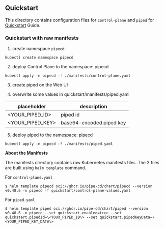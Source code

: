 ## Quickstart

This directory contains configuration files for `control-plane` and `piped` for [Quickstart](https://pipecd.dev/docs/quickstart) Guide.



### Quickstart with raw manifests

1. create namespace `pipecd`

```
kubectl create namespace pipecd
```

2. deploy Control Plane to the namespace: pipecd

```
kubectl apply -n pipecd -f ./manifests/control-plane.yaml
```

3. create piped on the Web UI

4. overwrite some values in quickstart/manifests/piped.yaml

| placeholder | description |
| ---- | ---- |
| <YOUR_PIPED_ID> | piped id |
| <YOUR_PIPED_KEY> | base64-encoded piped key |

5. deploy piped to the namespace: pipecd

```
kubectl apply -n pipecd -f ./manifests/piped.yaml
```

**About the Manifests**

The manifests directory contains raw Kubernetes manifests files. The 2 files are built using `helm template` command.

For `control-plane.yaml`

```shell
$ helm template pipecd oci://ghcr.io/pipe-cd/chart/pipecd --version v0.48.6 -n pipecd -f quickstart/control-plane-values.yaml
```

For `piped.yaml`

```shell
$ helm template piped oci://ghcr.io/pipe-cd/chart/piped --version v0.48.6 -n pipecd --set quickstart.enabled=true --set quickstart.pipedId=\<YOUR_PIPED_ID\> --set quickstart.pipedKeyData=\<YOUR_PIPED_KEY_DATA\>
```
